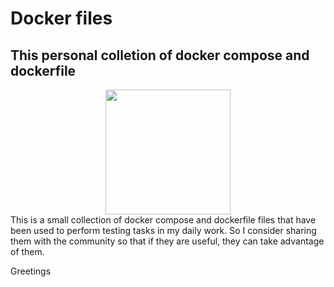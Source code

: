 # Docker files
## This personal colletion of docker compose and dockerfile

<div style="text-align: center;">
    <img src="https://upload.wikimedia.org/wikipedia/commons/a/a7/Docker-svgrepo-com.svg" style="height: 200px; width:200px;"/>
</div

This is a small collection of docker compose and dockerfile files that have been used to perform testing tasks in my daily work.
So I consider sharing them with the community so that if they are useful, they can take advantage of them.

Greetings
